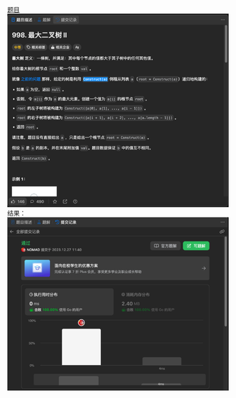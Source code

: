 [题目](https://leetcode.cn/problems/maximum-binary-tree-ii/description/)
![pic](img.png)
结果：
![pic](result.png)